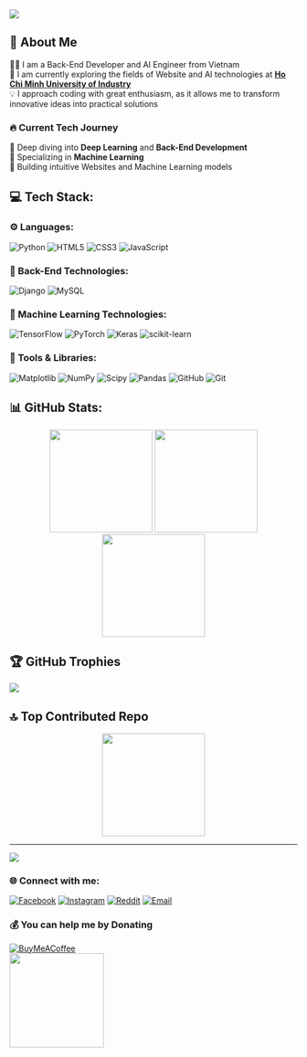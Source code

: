 <img src="https://github.com/user-attachments/assets/8b3b6c2d-b3a1-4cab-8ea8-9447c243c783"/>

## 🌟 About Me
👨‍💻 I am a Back-End Developer and AI Engineer from Vietnam</br>
🔬 I am currently exploring the fields of Website and AI technologies at [**Ho Chi Minh University of Industry**](https://iuh.edu.vn/)</br>
💡 I approach coding with great enthusiasm, as it allows me to transform innovative ideas into practical solutions</br>

### 🔥 Current Tech Journey
🌱 Deep diving into **Deep Learning** and **Back-End Development**</br>
🦾 Specializing in **Machine Learning**</br>
🚀 Building intuitive Websites and Machine Learning models</br>

## 💻 Tech Stack:
### ⚙️ Languages:
![Python](https://img.shields.io/badge/python-3670A0?style=for-the-badge&logo=python&logoColor=ffdd54)
![HTML5](https://img.shields.io/badge/html5-%23E34F26.svg?style=for-the-badge&logo=html5&logoColor=white) 
![CSS3](https://img.shields.io/badge/css3-%231572B6.svg?style=for-the-badge&logo=css3&logoColor=white)
![JavaScript](https://img.shields.io/badge/javascript-%23323330.svg?style=for-the-badge&logo=javascript&logoColor=%23F7DF1E)
### 🔧 Back-End Technologies:
![Django](https://img.shields.io/badge/Django-092E20?style=for-the-badge&logo=django&logoColor=green)
![MySQL](https://img.shields.io/badge/MySQL-4479A1?style=for-the-badge&logo=mysql&logoColor=white)
### 🤖 Machine Learning Technologies:
![TensorFlow](https://img.shields.io/badge/TensorFlow-%23FF6F00.svg?style=for-the-badge&logo=TensorFlow&logoColor=white)
![PyTorch](https://img.shields.io/badge/PyTorch-%23EE4C2C.svg?style=for-the-badge&logo=PyTorch&logoColor=white)
![Keras](https://img.shields.io/badge/Keras-%23D00000.svg?style=for-the-badge&logo=Keras&logoColor=white)
![scikit-learn](https://img.shields.io/badge/scikit--learn-%23F7931E.svg?style=for-the-badge&logo=scikit-learn&logoColor=white)
### 🔨 Tools & Libraries:
![Matplotlib](https://img.shields.io/badge/Matplotlib-%23ffffff.svg?style=for-the-badge&logo=Matplotlib&logoColor=black)
![NumPy](https://img.shields.io/badge/numpy-%23013243.svg?style=for-the-badge&logo=numpy&logoColor=white)
![Scipy](https://img.shields.io/badge/SciPy-%230C55A5.svg?style=for-the-badge&logo=scipy&logoColor=%white)
![Pandas](https://img.shields.io/badge/pandas-%23150458.svg?style=for-the-badge&logo=pandas&logoColor=white)
![GitHub](https://img.shields.io/badge/github-%23121011.svg?style=for-the-badge&logo=github&logoColor=white)
![Git](https://img.shields.io/badge/git-%23F05033.svg?style=for-the-badge&logo=git&logoColor=white)

## 📊 GitHub Stats:
<p align="center">
  <img height='180' src="https://github-readme-stats.vercel.app/api?username=arthurtran04&theme=aura_dark&hide_border=true&include_all_commits=false&count_private=false"/>
  <img height='180' src="https://nirzak-streak-stats.vercel.app/?user=arthurtran04&theme=aura_dark&hide_border=true"/>
  <img height='180' src="https://github-readme-stats.vercel.app/api/top-langs/?username=arthurtran04&theme=aura_dark&hide_border=true&include_all_commits=false&count_private=false&layout=compact"/>
</p>

## 🏆 GitHub Trophies
![](https://github-profile-trophy.vercel.app/?username=arthurtran04&theme=aura_dark&no-frame=true&no-bg=true&margin-w=4)

## 🔝 Top Contributed Repo
<p align="center">
  <img height='180' src="https://github-contributor-stats.vercel.app/api?username=arthurtran04&limit=5&theme=aura_dark&combine_all_yearly_contributions=true"/>
</p>

---
[![](https://visitcount.itsvg.in/api?id=arthurtran04&icon=0&color=13)](https://visitcount.itsvg.in)

### 🌐 Connect with me:
[![Facebook](https://img.shields.io/badge/Facebook-%231877F2.svg?logo=Facebook&logoColor=white)](https://facebook.com/tranminhphat2004) 
[![Instagram](https://img.shields.io/badge/Instagram-%23E4405F.svg?logo=Instagram&logoColor=white)](https://instagram.com/minh_ph4t) 
[![Reddit](https://img.shields.io/badge/Reddit-%23FF4500.svg?logo=Reddit&logoColor=white)](https://reddit.com/user/arthurtran04) [![Email](https://img.shields.io/badge/Email-D14836?logo=gmail&logoColor=white)](mailto:minhphat.workmail@gmail.com) 

### 💰 You can help me by Donating
[![BuyMeACoffee](https://img.shields.io/badge/Buy%20Me%20a%20Coffee-ffdd00?style=for-the-badge&logo=buy-me-a-coffee&logoColor=black)](https://buymeacoffee.com/buymeacoffee.com/arthurtran04)</br>
<img height='165' src="https://github.com/user-attachments/assets/64438a71-def3-4d83-bff1-03d03d8fdb65"/>
